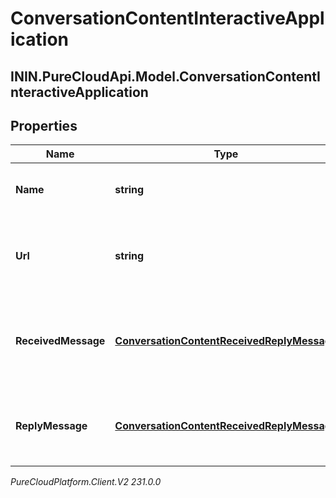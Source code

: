 # ConversationContentInteractiveApplication

## ININ.PureCloudApi.Model.ConversationContentInteractiveApplication

## Properties

|Name | Type | Description | Notes|
|------------ | ------------- | ------------- | -------------|
| **Name** | **string** | The name of the message app. | [optional] |
| **Url** | **string** | Contains the data that is sent to the message app. | [optional] |
| **ReceivedMessage** | [**ConversationContentReceivedReplyMessage**](ConversationContentReceivedReplyMessage) | The message displayed in the received message bubble. | [optional] |
| **ReplyMessage** | [**ConversationContentReceivedReplyMessage**](ConversationContentReceivedReplyMessage) | The message displayed in the reply message bubble. | [optional] |



_PureCloudPlatform.Client.V2 231.0.0_
